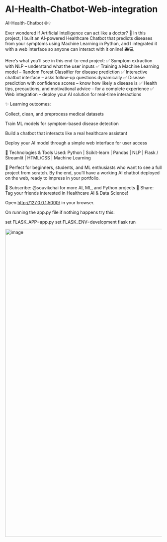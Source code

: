 # AI-Health-Chatbot-Web-integration
AI-Health-Chatbot 🌐💡

Ever wondered if Artificial Intelligence can act like a doctor? 🤔 In this project, I built an AI-powered Healthcare Chatbot that predicts diseases from your symptoms using Machine Learning in Python, and I integrated it with a web interface so anyone can interact with it online! 🚑💻

Here’s what you’ll see in this end-to-end project:
✅ Symptom extraction with NLP – understand what the user inputs
✅ Training a Machine Learning model – Random Forest Classifier for disease prediction
✅ Interactive chatbot interface – asks follow-up questions dynamically
✅ Disease prediction with confidence scores – know how likely a disease is
✅ Health tips, precautions, and motivational advice – for a complete experience
✅ Web integration – deploy your AI solution for real-time interactions

✨ Learning outcomes:

Collect, clean, and preprocess medical datasets

Train ML models for symptom-based disease detection

Build a chatbot that interacts like a real healthcare assistant

Deploy your AI model through a simple web interface for user access

📌 Technologies & Tools Used:
Python | Scikit-learn | Pandas | NLP | Flask / Streamlit | HTML/CSS | Machine Learning

💬 Perfect for beginners, students, and ML enthusiasts who want to see a full project from scratch. By the end, you’ll have a working AI chatbot deployed on the web, ready to impress in your portfolio.

🔔 Subscribe: @souvikchai for more AI, ML, and Python projects
📢 Share: Tag your friends interested in Healthcare AI & Data Science!

Open http://127.0.0.1:5000/ in your browser.

On running the app.py file if nothing happens try this:

set FLASK_APP=app.py
set FLASK_ENV=development
flask run


<img width="1918" height="989" alt="image" src="https://github.com/user-attachments/assets/5b1a6dd8-e09d-4723-be45-ffccd95dc0ed" />

